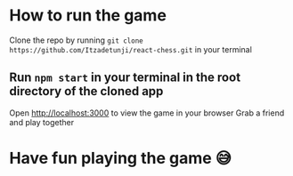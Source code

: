 # How to run the game

Clone the repo by running `git clone https://github.com/Itzadetunji/react-chess.git` in your terminal

## Run `npm start` in your terminal in the root directory of the cloned app
Open [http://localhost:3000](http://localhost:3000) to view the game in your browser
Grab a friend and play together  

# Have fun playing the game 😅
